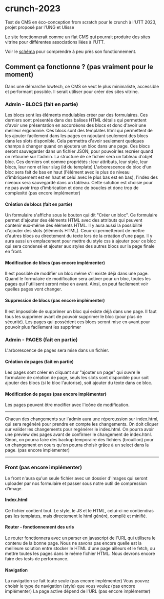 # crunch-2023
Test de CMS en éco-conception from scratch pour le crunch à l'UTT 2023, projet proposé par l'UNG et Ulisse

Le site fonctionnerait comme un flat CMS qui pourrait produire des sites vitrine pour différentes associations liées à l'UTT.

Voir le [schéma](/diagram_solution_from_scratch.svg) pour comprendre à peu près son fonctionnement.

## Comment ça fonctionne ? (pas vraiment pour le moment)
Dans une démarche lowtech, ce CMS se veut le plus minimaliste, accessible et performant possible. Il serait utiliser pour créer des sites vitrine.

### Admin - BLOCS (fait en partie)
Les blocs sont les éléments modulables créer par des formulaires. Ces derniers sont présentés dans des balises HTML détails qui permettent d'avoir une présentation en accordéons des blocs et donc d'avoir une meilleur ergonomie. Ces blocs sont des templates html qui permettent de les ajouter facilement dans les pages en rajoutant seulement des blocs dans les slots disponible. 
Cela permettra d'avoir seulement quelques champs à changer quand on ajoutera un bloc dans une page.
Ces blocs seront sauvegarder dans un fichier JSON, pour pouvoir les recréer quand on retourne sur l'admin. 
La structure de ce fichier sera un tableau d'objet bloc. 
Ces derniers ont comme propriétés : leur attributs, leur style, leur blocs, leur nom et leur slug (id du template)
L'arborescence de bloc d'un bloc sera fait de bas en haut (l'élément avec le plus de niveau d'imbriquement est en haut et celui avec le plus bas est en bas), l'index des niveaux sera sauvegardé dans un tableau. Cette solution est choisie pour ne pas avoir trop d'imbrication et donc de boucles et donc trop de complexité (pas encore implémenter) 

#### Création de blocs (fait en partie)
Un formulaire s'affiche sous le bouton qui dit "Créer un bloc". Ce formulaire permet d'ajouter des éléments HTML avec des attributs qui peuvent contenir eux-même des éléments HTML.
Il y aura aussi la possibilité d'ajouter des slots (éléments HTML). Ceux-ci permetteront de mettre d'autres blocs ou directement du texte lors de la création d'une page.
Il y aura aussi un emplacement pour mettre du style css à ajouter pour ce bloc qui sera condensé et ajouter aux styles des autres blocs sur la page finale en front.

#### Modification de blocs (pas encore implémenter) 
Il est possible de modifier un bloc même s'il existe déjà dans une page. 
Quand le formulaire de modification sera activer pour un bloc, toutes les pages qui l'utilisent seront mise en avant. 
Ainsi, on peut facilement voir quelles pages vont changer.

#### Suppression de blocs (pas encore implémenter) 
Il est impossible de supprimer un bloc qui existe déjà dans une page. 
Il faut tous les supprimer avant de pouvoir supprimer le bloc (pour plus de sécurité). 
Les pages qui possèdent ces blocs seront mise en avant pour pouvoir plus facilement les supprimer

### Admin - PAGES (fait en partie)
L'arborescence de pages sera mise dans un fichier.

#### Création de pages (fait en partie)
Les pages sont créer en cliquant sur "ajouter un page" qui ouvre le formulaire de création de page, seuls les slots sont disponible pour soit ajouter des blocs (si le bloc l'autorise), soit ajouter du texte dans ce bloc. 

#### Modification de pages (pas encore implémenter) 
Les pages peuvent être modifier avec l'icône de modification. 

***
Chacun des changements sur l'admin aura une répercussion sur index.html, qui sera regénéré pour prendre en compte les changements. On doit cliquer sur valider les changements pour regénérer le index.html. On pourra avoir une preview des pages avant de confirmer le changement de index.html. Sinon, on pourra faire des backup temporaire des fichiers (brouillon) pour un changement en cours qu'on pourra choisir grâce à un select dans la page. (pas encore implémenter)
***

### Front (pas encore implémenter)
Le front n'aura qu'un seule fichier avec un dossier d'images qui seront uploader par nos formulaire et passer sous notre outil de compression d'image.
#### Index.html
Ce fichier contient tout. Le style, le JS et le HTML, celui-ci ne contiendras pas les templates, mais directement le html généré, compilé et minifié.
#### Router - fonctionnement des urls
Le router fonctionnera avec un parser en javascript de l'URL qui utilisera le contenu de la bonne page.  Nous ne savons pas encore quelle est la meilleure solution entre stocker le HTML d'une page ailleurs et le fetch, ou mettre toutes les pages dans le même fichier HTML. Nous devrons encore faire des tests de performance.
#### Navigation
La navigation se fait toute seule (pas encore implémenter) 
Vous pouvez choisir le type de navigation (style) que vous voulez (pas encore implémenter)
La page active dépend de l'URL (pas encore implémenter)
